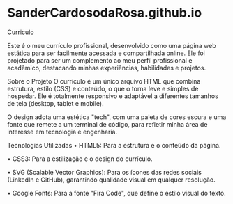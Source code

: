 # SanderCardosodaRosa.github.io
Curriculo

Este é o meu currículo profissional, desenvolvido como uma página web estática para ser facilmente acessada e compartilhada online. Ele foi projetado para ser um complemento ao meu perfil profissional e acadêmico, destacando minhas experiências, habilidades e projetos.

Sobre o Projeto
O currículo é um único arquivo HTML que combina estrutura, estilo (CSS) e conteúdo, o que o torna leve e simples de hospedar. Ele é totalmente responsivo e adaptável a diferentes tamanhos de tela (desktop, tablet e mobile).

O design adota uma estética "tech", com uma paleta de cores escura e uma fonte que remete a um terminal de código, para refletir minha área de interesse em tecnologia e engenharia.

Tecnologias Utilizadas
• HTML5: Para a estrutura e o conteúdo da página.

• CSS3: Para a estilização e o design do currículo.

• SVG (Scalable Vector Graphics): Para os ícones das redes sociais (LinkedIn e GitHub), garantindo qualidade visual em qualquer resolução.

• Google Fonts: Para a fonte "Fira Code", que define o estilo visual do texto.

